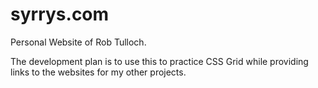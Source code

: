 # syrrys.com
Personal Website of Rob Tulloch.  

The development plan is to use this to practice CSS Grid while providing links to the websites for my other projects.
